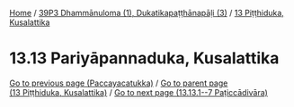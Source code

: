 
[Home](/) / [39P3 Dhammānuloma (1), Dukatikapaṭṭhānapāḷi (3)](../../39P3.md) / [13 Piṭṭhiduka, Kusalattika](../13.md)

# 13.13 Pariyāpannaduka, Kusalattika


[Go to previous page (Paccayacatukka)](13.12/13.12.1--7/Paccayacatukka.md) / [Go to parent page (13 Piṭṭhiduka, Kusalattika)](../13.md) / [Go to next page (13.13.1--7 Paṭiccādivāra)](13.13/13.13.1--7.md)


